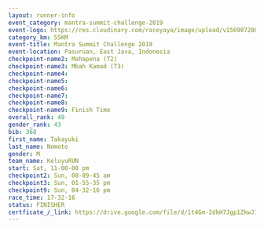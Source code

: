 ```yaml
---
layout: runner-info 
event_category: mantra-summit-challenge-2019 
event-logo: https://res.cloudinary.com/raceyaya/image/upload/v1569072809/logo/mantra-image_segrbx.jpg
category_km: 55KM 
event-title: Mantra Summit Challenge 2019 
event-location: Pasuruan, East Java, Indonesia 
checkpoint-name2: Mahapena (T2) 
checkpoint-name3: Mbah Kamad (T3) 
checkpoint-name4: 
checkpoint-name5: 
checkpoint-name6: 
checkpoint-name7: 
checkpoint-name8: 
checkpoint-name9: Finish Time
overall_rank: 49
gender_rank: 43
bib: 368
first_name: Takayuki
last_name: Nomoto
gender: M
team_name: KeluyuRUN
start: Sat, 11-00-00 pm
checkpoint2: Sun, 08-09-45 am
checkpoint3: Sun, 01-55-35 pm
checkpoint9: Sun, 04-32-16 pm
race_time: 17-32-16
status: FINISHER
certficate_/_link: https://drive.google.com/file/d/1t4Gm-2dkH7Jgp1ZkwJILWM9uNwnKeY2U/view?usp=sharing
---
```

